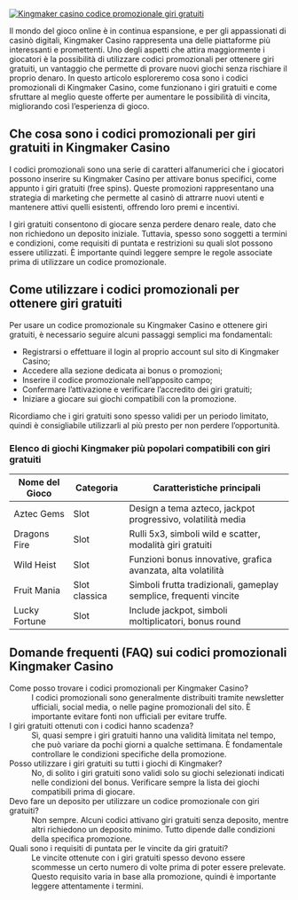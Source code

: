 [![Kingmaker casino codice promozionale giri gratuiti](https://123-caf.pages.dev/gitsignup.png)](https://vrmoo.ru/Bt82HjjY)

<p>Il mondo del gioco online è in continua espansione, e per gli appassionati di casinò digitali, Kingmaker Casino rappresenta una delle piattaforme più interessanti e promettenti. Uno degli aspetti che attira maggiormente i giocatori è la possibilità di utilizzare codici promozionali per ottenere giri gratuiti, un vantaggio che permette di provare nuovi giochi senza rischiare il proprio denaro. In questo articolo esploreremo cosa sono i codici promozionali di Kingmaker Casino, come funzionano i giri gratuiti e come sfruttare al meglio queste offerte per aumentare le possibilità di vincita, migliorando così l’esperienza di gioco.</p>  <h2>Che cosa sono i codici promozionali per giri gratuiti in Kingmaker Casino</h2> <p>I codici promozionali sono una serie di caratteri alfanumerici che i giocatori possono inserire su Kingmaker Casino per attivare bonus specifici, come appunto i giri gratuiti (free spins). Queste promozioni rappresentano una strategia di marketing che permette al casinò di attrarre nuovi utenti e mantenere attivi quelli esistenti, offrendo loro premi e incentivi.</p> <p>I giri gratuiti consentono di giocare senza perdere denaro reale, dato che non richiedono un deposito iniziale. Tuttavia, spesso sono soggetti a termini e condizioni, come requisiti di puntata e restrizioni su quali slot possono essere utilizzati. È importante quindi leggere sempre le regole associate prima di utilizzare un codice promozionale.</p>  <h2>Come utilizzare i codici promozionali per ottenere giri gratuiti</h2> <p>Per usare un codice promozionale su Kingmaker Casino e ottenere giri gratuiti, è necessario seguire alcuni passaggi semplici ma fondamentali:</p> <ul> <li>Registrarsi o effettuare il login al proprio account sul sito di Kingmaker Casino;</li> <li>Accedere alla sezione dedicata ai bonus o promozioni;</li> <li>Inserire il codice promozionale nell’apposito campo;</li> <li>Confermare l’attivazione e verificare l’accredito dei giri gratuiti;</li> <li>Iniziare a giocare sui giochi compatibili con la promozione.</li> </ul> <p>Ricordiamo che i giri gratuiti sono spesso validi per un periodo limitato, quindi è consigliabile utilizzarli al più presto per non perdere l’opportunità.</p>  <h3>Elenco di giochi Kingmaker più popolari compatibili con giri gratuiti</h3> <table> <thead> <tr> <th>Nome del Gioco</th> <th>Categoria</th> <th>Caratteristiche principali</th> </tr> </thead> <tbody> <tr> <td>Aztec Gems</td> <td>Slot</td> <td>Design a tema azteco, jackpot progressivo, volatilità media</td> </tr> <tr> <td>Dragons Fire</td> <td>Slot</td> <td>Rulli 5x3, simboli wild e scatter, modalità giri gratuiti</td> </tr> <tr> <td>Wild Heist</td> <td>Slot</td> <td>Funzioni bonus innovative, grafica avanzata, alta volatilità</td> </tr> <tr> <td>Fruit Mania</td> <td>Slot classica</td> <td>Simboli frutta tradizionali, gameplay semplice, frequenti vincite</td> </tr> <tr> <td>Lucky Fortune</td> <td>Slot</td> <td>Include jackpot, simboli moltiplicatori, bonus round</td> </tr> </tbody> </table>  <h2>Domande frequenti (FAQ) sui codici promozionali Kingmaker Casino</h2> <dl> <dt>Come posso trovare i codici promozionali per Kingmaker Casino?</dt> <dd>I codici promozionali sono generalmente distribuiti tramite newsletter ufficiali, social media, o nelle pagine promozionali del sito. È importante evitare fonti non ufficiali per evitare truffe.</dd>  <dt>I giri gratuiti ottenuti con i codici hanno scadenza?</dt> <dd>Sì, quasi sempre i giri gratuiti hanno una validità limitata nel tempo, che può variare da pochi giorni a qualche settimana. È fondamentale controllare le condizioni specifiche della promozione.</dd>  <dt>Posso utilizzare i giri gratuiti su tutti i giochi di Kingmaker?</dt> <dd>No, di solito i giri gratuiti sono validi solo su giochi selezionati indicati nelle condizioni del bonus. Verificare sempre la lista dei giochi compatibili prima di giocare.</dd>  <dt>Devo fare un deposito per utilizzare un codice promozionale con giri gratuiti?</dt> <dd>Non sempre. Alcuni codici attivano giri gratuiti senza deposito, mentre altri richiedono un deposito minimo. Tutto dipende dalle condizioni della specifica promozione.</dd>  <dt>Quali sono i requisiti di puntata per le vincite da giri gratuiti?</dt> <dd>Le vincite ottenute con i giri gratuiti spesso devono essere scommesse un certo numero di volte prima di poter essere prelevate. Questo requisito varia in base alla promozione, quindi è importante leggere attentamente i termini.</dd> </dl>